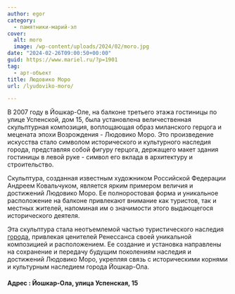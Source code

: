 ```yaml
---
author: egor
category:
  - памятники-марий-эл
cover:
  alt: moro
  image: /wp-content/uploads/2024/02/moro.jpg
date: "2024-02-26T09:00:50+00:00"
guid: https://www.mariel.ru/?p=1901
tag:
  - арт-объект
title: Людовико Моро
url: /lyudoviko-moro/

---
```

В 2007 году в Йошкар-Оле, на балконе третьего этажа гостиницы по улице Успенской, дом 15, была установлена величественная скульптурная композиция, воплощающая образ миланского герцога и мецената эпохи Возрождения - Людовико Моро. Это произведение искусства стало символом исторического и культурного наследия города, представляя собой фигуру герцога, держащего макет здания гостиницы в левой руке - символ его вклада в архитектуру и строительство.

Скульптура, созданная известным художником Российской Федерации Андреем Ковальчуком, является ярким примером величия и достижений Людовико Моро. Ее полноростовая форма и уникальное расположение на балконе привлекают внимание как туристов, так и местных жителей, напоминая им о значимости этого выдающегося исторического деятеля.

Эта скульптура стала неотъемлемой частью туристического наследия [города](/liga-ekskursovodov/), привлекая ценителей Ренессанса своей уникальной композицией и расположением. Ее создание и установка направлены на сохранение и передачу будущим поколениям наследия и достижений Людовико Моро, укрепляя связь с историческими корнями и культурным наследием города Йошкар-Ола.

#### Адрес : Йошкар-Ола, улица Успенская, 15
